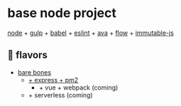 # base node project

[node](https://nodejs.org/en/) + [gulp](http://gulpjs.com/) +
[babel](https://babeljs.io/) + [eslint](http://eslint.org/) +
[ava](https://github.com/avajs/ava) + [flow](https://flowtype.org/) +
[immutable-js](https://facebook.github.io/immutable-js/)

## :icecream: flavors
- [bare bones](https://github.com/preichelt/base-node)
  * [+ express + pm2](https://github.com/preichelt/base-node/tree/express)
    * \+ vue + webpack (coming)
  * \+ serverless (coming)
